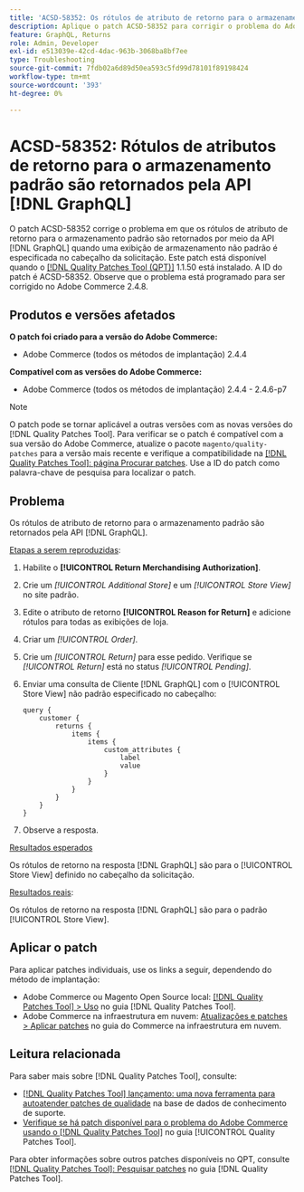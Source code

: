 ```yaml
---
title: 'ACSD-58352: Os rótulos de atributo de retorno para o armazenamento padrão são retornados por meio da API  [!DNL GraphQL] '
description: Aplique o patch ACSD-58352 para corrigir o problema do Adobe Commerce em que os rótulos de atributo de retorno para o armazenamento padrão são retornados por meio da API  [!DNL GraphQL]  quando uma exibição de armazenamento não padrão é especificada no cabeçalho da solicitação.
feature: GraphQL, Returns
role: Admin, Developer
exl-id: e513039e-42cd-4dac-963b-3068ba8bf7ee
type: Troubleshooting
source-git-commit: 7fdb02a6d89d50ea593c5fd99d78101f89198424
workflow-type: tm+mt
source-wordcount: '393'
ht-degree: 0%

---
```


# ACSD-58352: Rótulos de atributos de retorno para o armazenamento padrão são retornados pela API [!DNL GraphQL]

O patch ACSD-58352 corrige o problema em que os rótulos de atributo de retorno para o armazenamento padrão são retornados por meio da API [!DNL GraphQL] quando uma exibição de armazenamento não padrão é especificada no cabeçalho da solicitação. Este patch está disponível quando o [[!DNL Quality Patches Tool (QPT)]](https://experienceleague.adobe.com/pt-br/docs/commerce-operations/tools/quality-patches-tool/quality-patches-tool-to-self-serve-quality-patches) 1.1.50 está instalado. A ID do patch é ACSD-58352. Observe que o problema está programado para ser corrigido no Adobe Commerce 2.4.8.

## Produtos e versões afetados

**O patch foi criado para a versão do Adobe Commerce:**

* Adobe Commerce (todos os métodos de implantação) 2.4.4

**Compatível com as versões do Adobe Commerce:**

* Adobe Commerce (todos os métodos de implantação) 2.4.4 - 2.4.6-p7

>[!NOTE]
>
>O patch pode se tornar aplicável a outras versões com as novas versões do [!DNL Quality Patches Tool]. Para verificar se o patch é compatível com a sua versão do Adobe Commerce, atualize o pacote `magento/quality-patches` para a versão mais recente e verifique a compatibilidade na [[!DNL Quality Patches Tool]: página Procurar patches](https://experienceleague.adobe.com/tools/commerce-quality-patches/index.html?lang=pt-BR). Use a ID do patch como palavra-chave de pesquisa para localizar o patch.

## Problema

Os rótulos de atributo de retorno para o armazenamento padrão são retornados pela API [!DNL GraphQL].

<u>Etapas a serem reproduzidas</u>:

1. Habilite o **[!UICONTROL Return Merchandising Authorization]**.
1. Crie um *[!UICONTROL Additional Store]* e um *[!UICONTROL Store View]* no site padrão.
1. Edite o atributo de retorno **[!UICONTROL Reason for Return]** e adicione rótulos para todas as exibições de loja.
1. Criar um *[!UICONTROL Order]*.
1. Crie um *[!UICONTROL Return]* para esse pedido. Verifique se *[!UICONTROL Return]* está no status *[!UICONTROL Pending]*.
1. Enviar uma consulta de Cliente [!DNL GraphQL] com o [!UICONTROL Store View] não padrão especificado no cabeçalho:

   ```
   query {
       customer {
           returns {
               items {
                   items {
                       custom_attributes {
                           label
                           value
                       }
                   }
               }
           }
       }
   }
   ```

1. Observe a resposta.

<u>Resultados esperados</u>

Os rótulos de retorno na resposta [!DNL GraphQL] são para o [!UICONTROL Store View] definido no cabeçalho da solicitação.

<u>Resultados reais</u>:

Os rótulos de retorno na resposta [!DNL GraphQL] são para o padrão [!UICONTROL Store View].

## Aplicar o patch

Para aplicar patches individuais, use os links a seguir, dependendo do método de implantação:

* Adobe Commerce ou Magento Open Source local: [[!DNL Quality Patches Tool] > Uso](/help/tools/quality-patches-tool/usage.md) no guia [!DNL Quality Patches Tool].
* Adobe Commerce na infraestrutura em nuvem: [Atualizações e patches > Aplicar patches](https://experienceleague.adobe.com/docs/commerce-cloud-service/user-guide/develop/upgrade/apply-patches.html?lang=pt-BR) no guia do Commerce na infraestrutura em nuvem.

## Leitura relacionada

Para saber mais sobre [!DNL Quality Patches Tool], consulte:

* [[!DNL Quality Patches Tool] lançamento: uma nova ferramenta para autoatender patches de qualidade](https://experienceleague.adobe.com/pt-br/docs/commerce-operations/tools/quality-patches-tool/quality-patches-tool-to-self-serve-quality-patches) na base de dados de conhecimento de suporte.
* [Verifique se há patch disponível para o problema do Adobe Commerce usando o  [!DNL Quality Patches Tool]](/help/tools/quality-patches-tool/patches-available-in-qpt/check-patch-for-magento-issue-with-magento-quality-patches.md) no guia [!UICONTROL Quality Patches Tool].


Para obter informações sobre outros patches disponíveis no QPT, consulte [[!DNL Quality Patches Tool]: Pesquisar patches](https://experienceleague.adobe.com/tools/commerce-quality-patches/index.html?lang=pt-BR) no guia [!DNL Quality Patches Tool].
